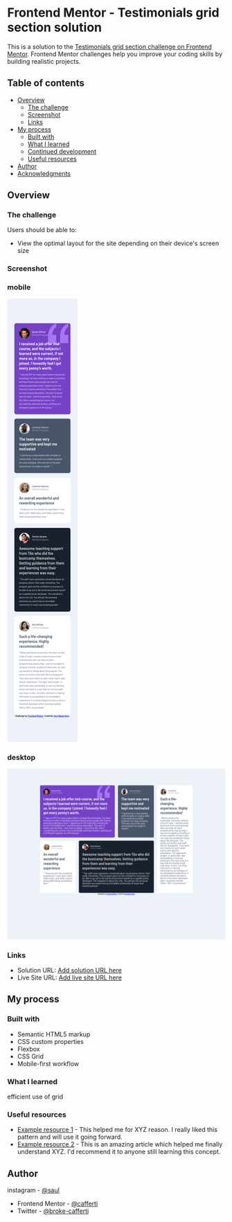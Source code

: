 # Frontend Mentor - Testimonials grid section solution

This is a solution to the [Testimonials grid section challenge on Frontend Mentor](https://www.frontendmentor.io/challenges/testimonials-grid-section-Nnw6J7Un7). Frontend Mentor challenges help you improve your coding skills by building realistic projects. 

## Table of contents

- [Overview](#overview)
  - [The challenge](#the-challenge)
  - [Screenshot](#screenshot)
  - [Links](#links)
- [My process](#my-process)
  - [Built with](#built-with)
  - [What I learned](#what-i-learned)
  - [Continued development](#continued-development)
  - [Useful resources](#useful-resources)
- [Author](#author)
- [Acknowledgments](#acknowledgments)


## Overview

### The challenge

Users should be able to:

- View the optimal layout for the site depending on their device's screen size

### Screenshot
### mobile
![](./images/mobile-view.png)
### desktop
![](./images/desktop-view.png)





### Links

- Solution URL: [Add solution URL here](https://your-solution-url.com)
- Live Site URL: [Add live site URL here](https://cafferti.github.io/testimonial-fm/)

## My process

### Built with

- Semantic HTML5 markup
- CSS custom properties
- Flexbox
- CSS Grid
- Mobile-first workflow

### What I learned

efficient use of grid




### Useful resources

- [Example resource 1](https://www.font-awesome.com) - This helped me for XYZ reason. I really liked this pattern and will use it going forward.
- [Example resource 2](https://www.google-fonts.com) - This is an amazing article which helped me finally understand XYZ. I'd recommend it to anyone still learning this concept.


## Author

instagram - [@saul](https://www.instagram.com/dude_christiian)
- Frontend Mentor - [@cafferti](https://www.frontendmentor.io/profile/cafferti)
- Twitter - [@broke-cafferti](https://www.twitter.com/saulkumvee)
 




